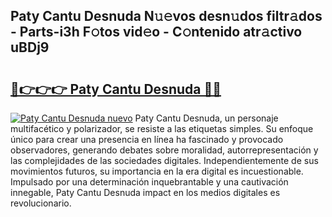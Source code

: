 ## Paty Cantu Desnuda N𝚞𝚎vos desn𝚞dos filtr𝚊dos - Parts-i3h F𝚘tos vid𝚎o - C𝚘ntenido atr𝚊ctivo uBDj9

# <h2><a href="http://mbe6ug.tromn.icu/?c=Paty+Cantu+Desnuda">🔗👉👉👉 Paty Cantu Desnuda 🔗🔗</a></h2>

[![Paty Cantu Desnuda nuevo](https://i.imgur.com/pEAQMta.gif)](http://mbe6ug.tromn.icu/?c=Paty+Cantu+Desnuda)
Paty Cantu Desnuda, un personaje multifacético y polarizador, se resiste a las etiquetas simples. Su enfoque único para crear una presencia en línea ha fascinado y provocado observadores, generando debates sobre moralidad, autorrepresentación y las complejidades de las sociedades digitales. Independientemente de sus movimientos futuros, su importancia en la era digital es incuestionable. Impulsado por una determinación inquebrantable y una cautivación innegable, Paty Cantu Desnuda impact en los medios digitales es revolucionario.
